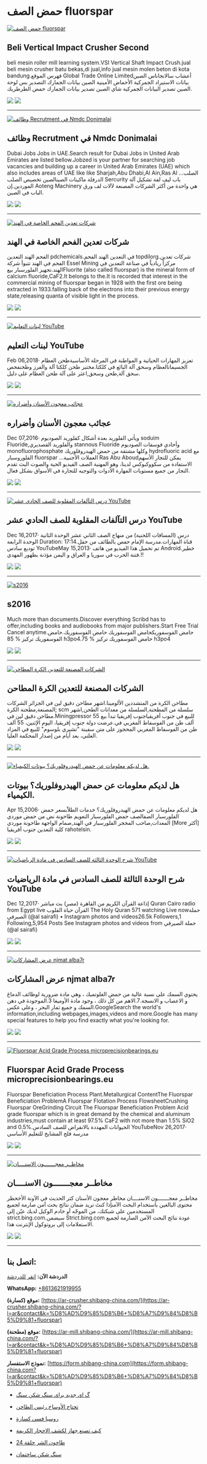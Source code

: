 # حمض الصف fluorspar

<a href="https://swt.shibang-china.com/?l=ar&img&k=%D8%AD%D9%85%D8%B6+%D8%A7%D9%84%D8%B5%D9%81+fluorspar" target="_blank">![حمض الصف fluorspar](http://static.shibang-china.com/all-800x300/126.jpg)</a>

## Beli Vertical Impact Crusher Second
beli mesin roller mill learning system.VSI Vertical Shaft Impact Crush.jual beli mesin crusher batu bekas,di jual,info jual mesin molen beton di kota bandung.فهرس الموقع Global Trade Online Limitedأعشاب سالانجاناس الصين بيانات الاستيراد الجمركية الأحماض الأمينية الصين بيانات الجمارك التصدير بس لوحة الصين تصدير البيانات الجمركية شاي الصين تصدير بيانات الجمارك حمض الطرطريك.


<a href="https://whatsapp.shibangsoft.com/WhatsApp.php" target="_blank" title="WhatsApp">![](http://static.shibang-china.com/icon/whatsapp.png)</a> <a href="https://swt.shibang-china.com/?l=ar&icon&k=%D8%AD%D9%85%D8%B6+%D8%A7%D9%84%D8%B5%D9%81+fluorspar" target="_blank">![](http://static.shibang-china.com/icon/chat-ar.png)</a>

---

<a href="https://swt.shibang-china.com/?l=ar&img&k=%D8%AD%D9%85%D8%B6+%D8%A7%D9%84%D8%B5%D9%81+fluorspar" target="_blank">![وظائف Recrutment في Nmdc Donimalai](http://static.shibang-china.com/all-800x300/885.jpg)</a>

## وظائف Recrutment في Nmdc Donimalai
Dubai Jobs Jobs in UAE.Search result for Dubai Jobs in United Arab Emirates are listed bellow.Jobzed is your partner for searching job vacancies and building up a career in United Arab Emirates (UAE) which also includes areas of UAE like like Sharjah,Abu Dhabi,Al Ain,Ras Al …الصلب الدرفلة ماكينات الصينالصين تخصيص الصلب Sercurity باب ليف لفة تشكيل آلة الموردين.إن Aoteng Machinery هي واحدة من أكثر الشركات المصنعة لآلات لف ورق الباب في الصين.


<a href="https://whatsapp.shibangsoft.com/WhatsApp.php" target="_blank" title="WhatsApp">![](http://static.shibang-china.com/icon/whatsapp.png)</a> <a href="https://swt.shibang-china.com/?l=ar&icon&k=%D8%AD%D9%85%D8%B6+%D8%A7%D9%84%D8%B5%D9%81+fluorspar" target="_blank">![](http://static.shibang-china.com/icon/chat-ar.png)</a>

---

<a href="https://swt.shibang-china.com/?l=ar&img&k=%D8%AD%D9%85%D8%B6+%D8%A7%D9%84%D8%B5%D9%81+fluorspar" target="_blank">![شركات تعدين الفحم الخاصة في الهند](http://static.shibang-china.com/all-800x300/6.jpg)</a>

## شركات تعدين الفحم الخاصة في الهند
الفحم الهند التعدين pdchemicals.في التعدين الهند الفحم topdilorg.شركات تعدين الفحم في الهند تتبوأ شركة Essel Mining مركزاً ريادياً في صناعة التعدين في الهند.تجهيز الفلورسبار بيعFluorite (also called fluorspar) is the mineral form of calcium fluoride,CaF2.It belongs to the.It is recorded that interest in the commercial mining of fluorspar began in 1928 with the first ore being extracted in 1933.falling back of the electrons into their previous energy state,releasing quanta of visible light in the process.


<a href="https://whatsapp.shibangsoft.com/WhatsApp.php" target="_blank" title="WhatsApp">![](http://static.shibang-china.com/icon/whatsapp.png)</a> <a href="https://swt.shibang-china.com/?l=ar&icon&k=%D8%AD%D9%85%D8%B6+%D8%A7%D9%84%D8%B5%D9%81+fluorspar" target="_blank">![](http://static.shibang-china.com/icon/chat-ar.png)</a>

---

<a href="https://swt.shibang-china.com/?l=ar&img&k=%D8%AD%D9%85%D8%B6+%D8%A7%D9%84%D8%B5%D9%81+fluorspar" target="_blank">![‫لبنات التعليم‬‎ YouTube](http://static.shibang-china.com/all-800x300/1103.jpg)</a>

## ‫لبنات التعليم‬‎ YouTube
Feb 06,2018· تعزيز المهارات الحياتية و المواطنة في المرحلة الأساسيةطحن العظام الجسيماتالعظام وسحق آلة البائع في كلكتا.مختبر طحن كلكتا آلة والفرز وطحنفحص سحق آلة,طحن وسحق,اعثر على آلة طحن العظام على دليل.


<a href="https://whatsapp.shibangsoft.com/WhatsApp.php" target="_blank" title="WhatsApp">![](http://static.shibang-china.com/icon/whatsapp.png)</a> <a href="https://swt.shibang-china.com/?l=ar&icon&k=%D8%AD%D9%85%D8%B6+%D8%A7%D9%84%D8%B5%D9%81+fluorspar" target="_blank">![](http://static.shibang-china.com/icon/chat-ar.png)</a>

---

<a href="https://swt.shibang-china.com/?l=ar&img&k=%D8%AD%D9%85%D8%B6+%D8%A7%D9%84%D8%B5%D9%81+fluorspar" target="_blank">![عجائب معجون الأسنان وأضراره](http://static.shibang-china.com/all-800x300/983.jpg)</a>

## عجائب معجون الأسنان وأضراره
Dec 07,2016· ويأتي الفلوريد بعدة أشكال كفلوريد الصوديوم soduim Fluoride,والفلوريد القصديري stannous Fluoride وأحادي فوسفات الصوديوم monofluorophosphate وكلها مشتقة من حمض الهيدروفلوريك hydrofluoric acid مع الفلوروسبار fluorspar …العملات الأجنبية Ras Abu Aboudيمكن للتجار الأسهم الاستفادة من سكووكبوكس لدينا، وهو المهنية الصف الفيديو الحية والصوت البث تقدم التجار من جميع مستويات المهارة الأدوات والتوجيه للتجارة في الأسواق بشكل فعال.


<a href="https://whatsapp.shibangsoft.com/WhatsApp.php" target="_blank" title="WhatsApp">![](http://static.shibang-china.com/icon/whatsapp.png)</a> <a href="https://swt.shibang-china.com/?l=ar&icon&k=%D8%AD%D9%85%D8%B6+%D8%A7%D9%84%D8%B5%D9%81+fluorspar" target="_blank">![](http://static.shibang-china.com/icon/chat-ar.png)</a>

---

<a href="https://swt.shibang-china.com/?l=ar&img&k=%D8%AD%D9%85%D8%B6+%D8%A7%D9%84%D8%B5%D9%81+fluorspar" target="_blank">![‫درس التآلفات المقلوبة للصف الحادي عشر‬‎ YouTube](http://static.shibang-china.com/all-800x300/726.jpg)</a>

## ‫درس التآلفات المقلوبة للصف الحادي عشر‬‎ YouTube
Dec 16,2017· درس (المسافات اللحنية) من منهاج الصف الثاني عشر الوحدة الثانية الوحدة الرابعة Duration: 17:14.قناة المهارات.‫مدرسة الإمام حفص بالطائف من حفل توديع سادس‬‎ YouTubeMay 15,2013· تم تحميل هذا الفيديو من هاتف Android.خطير فتنة الحرب في سوريا و العراق و اليمن مؤذنة بظهور المهدي.!!


<a href="https://whatsapp.shibangsoft.com/WhatsApp.php" target="_blank" title="WhatsApp">![](http://static.shibang-china.com/icon/whatsapp.png)</a> <a href="https://swt.shibang-china.com/?l=ar&icon&k=%D8%AD%D9%85%D8%B6+%D8%A7%D9%84%D8%B5%D9%81+fluorspar" target="_blank">![](http://static.shibang-china.com/icon/chat-ar.png)</a>

---

<a href="https://swt.shibang-china.com/?l=ar&img&k=%D8%AD%D9%85%D8%B6+%D8%A7%D9%84%D8%B5%D9%81+fluorspar" target="_blank">![s2016](http://static.shibang-china.com/all-800x300/1053.jpg)</a>

## s2016
Much more than documents.Discover everything Scribd has to offer,including books and audiobooks from major publishers.Start Free Trial Cancel anytime.حامض الفوسفوريكحامض الفوسفوريك حامض الفوسفوريك.حامض الفوسفوريك تركيز % 85 h3po4.حامض الفوسفوريك تركيز % 75 h3po4


<a href="https://whatsapp.shibangsoft.com/WhatsApp.php" target="_blank" title="WhatsApp">![](http://static.shibang-china.com/icon/whatsapp.png)</a> <a href="https://swt.shibang-china.com/?l=ar&icon&k=%D8%AD%D9%85%D8%B6+%D8%A7%D9%84%D8%B5%D9%81+fluorspar" target="_blank">![](http://static.shibang-china.com/icon/chat-ar.png)</a>

---

<a href="https://swt.shibang-china.com/?l=ar&img&k=%D8%AD%D9%85%D8%B6+%D8%A7%D9%84%D8%B5%D9%81+fluorspar" target="_blank">![الشركات المصنعة للتعدين الكرة المطاحن](http://static.shibang-china.com/all-800x300/1313.jpg)</a>

## الشركات المصنعة للتعدين الكرة المطاحن
مطاحن الكرة من المتشددين الألومينا.اشهر مطاحن دقيق لين في الجزائر الشركات المصنعة,مطحنة الكرة; scm سلسلة من المطحنة,السلسلة من معداتات الطحن,اشهر مطاحن دقيق لين في.Miningpressor للبيع في جنوب أفريقياجنوب إفريقيا تبدأ بيع 55 ألف طن من الفوسفاط المغربي في.عرضت دولة جنوب إفريقيا، اليوم الإثنين، 55 ألف طن من الفوسفاط المغربي المحجوز على متن سفينة "تشيري بلوسوم" للبيع في المزاد العلني، بعد أيام من إصدار المحكمة العليا.


<a href="https://whatsapp.shibangsoft.com/WhatsApp.php" target="_blank" title="WhatsApp">![](http://static.shibang-china.com/icon/whatsapp.png)</a> <a href="https://swt.shibang-china.com/?l=ar&icon&k=%D8%AD%D9%85%D8%B6+%D8%A7%D9%84%D8%B5%D9%81+fluorspar" target="_blank">![](http://static.shibang-china.com/icon/chat-ar.png)</a>

---

<a href="https://swt.shibang-china.com/?l=ar&img&k=%D8%AD%D9%85%D8%B6+%D8%A7%D9%84%D8%B5%D9%81+fluorspar" target="_blank">![هل لديكم معلومات عن حمض الهيدروفلوريك؟ بيوتات الكيمياء.](http://static.shibang-china.com/all-800x300/699.jpg)</a>

## هل لديكم معلومات عن حمض الهيدروفلوريك؟ بيوتات الكيمياء.
Apr 15,2006· هل لديكم معلومات عن حمض الهيدروفلوريك؟ خدمات الطلاّبسعر حمض الفلورسبار الصفالصف حمض الفلورسبار التعويم طاحونة نض من حمض موردي المعدات,صاحب المحجر الفلورسبار في الهند,صمام الواجهة طاحونة موردي [More أكثر] كلية التعدين جنوب أفريقيا rahotelsin.


<a href="https://whatsapp.shibangsoft.com/WhatsApp.php" target="_blank" title="WhatsApp">![](http://static.shibang-china.com/icon/whatsapp.png)</a> <a href="https://swt.shibang-china.com/?l=ar&icon&k=%D8%AD%D9%85%D8%B6+%D8%A7%D9%84%D8%B5%D9%81+fluorspar" target="_blank">![](http://static.shibang-china.com/icon/chat-ar.png)</a>

---

<a href="https://swt.shibang-china.com/?l=ar&img&k=%D8%AD%D9%85%D8%B6+%D8%A7%D9%84%D8%B5%D9%81+fluorspar" target="_blank">![‫شرح الوحدة الثالثة للصف السادس في مادة الرياضيات‬‎ YouTube](http://static.shibang-china.com/all-800x300/821.jpg)</a>

## ‫شرح الوحدة الثالثة للصف السادس في مادة الرياضيات‬‎ YouTube
Dec 12,2017· إذاعة القرآن الكريم من القاهرة (مصر) بث مباشر Quran Cairo radio from Egypt live القرآن حياة القلوب The Holy Quran 571 watching Live nowحملة الصيرفي (@al sairafi) • Instagram photos and videos26.5k Followers,1 Following,5,954 Posts See Instagram photos and videos from حملة الصيرفي (@al sairafi)


<a href="https://whatsapp.shibangsoft.com/WhatsApp.php" target="_blank" title="WhatsApp">![](http://static.shibang-china.com/icon/whatsapp.png)</a> <a href="https://swt.shibang-china.com/?l=ar&icon&k=%D8%AD%D9%85%D8%B6+%D8%A7%D9%84%D8%B5%D9%81+fluorspar" target="_blank">![](http://static.shibang-china.com/icon/chat-ar.png)</a>

---

<a href="https://swt.shibang-china.com/?l=ar&img&k=%D8%AD%D9%85%D8%B6+%D8%A7%D9%84%D8%B5%D9%81+fluorspar" target="_blank">![عرض المشاركات njmat alba7r](http://static.shibang-china.com/all-800x300/68.jpg)</a>

## عرض المشاركات njmat alba7r
يحتوي السمك على نسبة عالية من حمض الغلوتميك ، وهي مادة ضرورية لوظائف الدماغ و الاعصاب و الانسجة.7.الاهم من كل ذلك ، وجود مادة الأوميغا 3.الموجودة في دهن السمك و جميع ثمار البحر ، وعلى عكس.GoogleSearch the world's information,including webpages,images,videos and more.Google has many special features to help you find exactly what you're looking for.


<a href="https://whatsapp.shibangsoft.com/WhatsApp.php" target="_blank" title="WhatsApp">![](http://static.shibang-china.com/icon/whatsapp.png)</a> <a href="https://swt.shibang-china.com/?l=ar&icon&k=%D8%AD%D9%85%D8%B6+%D8%A7%D9%84%D8%B5%D9%81+fluorspar" target="_blank">![](http://static.shibang-china.com/icon/chat-ar.png)</a>

---

<a href="https://swt.shibang-china.com/?l=ar&img&k=%D8%AD%D9%85%D8%B6+%D8%A7%D9%84%D8%B5%D9%81+fluorspar" target="_blank">![Fluorspar Acid Grade Process microprecisionbearings.eu](http://static.shibang-china.com/all-800x300/146.jpg)</a>

## Fluorspar Acid Grade Process microprecisionbearings.eu
Fluorspar Beneficiation Process Plant.Metallurgical ContentThe Fluorspar Beneficiation ProblemA Fluorspar Flotation Process FlowsheetCrushing Fluorspar OreGrinding Circuit The Fluorspar Beneficiation Problem Acid grade fluorspar which is in great demand by the chemical and aluminum industries,must contain at least 97.5% CaF2 with not more than 1.5% SiO2 and 0.5%.‫الحيوانات المهددة بالانقراض للصف السادس‬‎ YouTubeNov 26,2017· مدرسة فلج المشايخ للتعليم الأساسي


<a href="https://whatsapp.shibangsoft.com/WhatsApp.php" target="_blank" title="WhatsApp">![](http://static.shibang-china.com/icon/whatsapp.png)</a> <a href="https://swt.shibang-china.com/?l=ar&icon&k=%D8%AD%D9%85%D8%B6+%D8%A7%D9%84%D8%B5%D9%81+fluorspar" target="_blank">![](http://static.shibang-china.com/icon/chat-ar.png)</a>

---

<a href="https://swt.shibang-china.com/?l=ar&img&k=%D8%AD%D9%85%D8%B6+%D8%A7%D9%84%D8%B5%D9%81+fluorspar" target="_blank">![مخاطــر معجـــــــون الاسنــــان](http://static.shibang-china.com/all-800x300/1277.jpg)</a>

## مخاطــر معجـــــــون الاسنــــان
مخاطــر معجـــــــون الاسنــــان  مخاطر معجون الأسنان كثر الحديث في الآونة الأخحظر محتوى البالغين باستخدام البحث الآمنإذا كنتَ تريد ضمان نتائج بحث آمن صارمة لجميع المستخدمين على شبكتك، من الموجّه أو خادم الوكيل لديك عيّن إلى strict.bing.com.سيضمن Strict.bing.com عودة نتائج البحث الآمن الصارمة لجميع الاستعلامات إلى بروتوكول الإنترنت هذا.


<a href="https://whatsapp.shibangsoft.com/WhatsApp.php" target="_blank" title="WhatsApp">![](http://static.shibang-china.com/icon/whatsapp.png)</a> <a href="https://swt.shibang-china.com/?l=ar&icon&k=%D8%AD%D9%85%D8%B6+%D8%A7%D9%84%D8%B5%D9%81+fluorspar" target="_blank">![](http://static.shibang-china.com/icon/chat-ar.png)</a>

---
## اتصل بنا:

**الدردشة الآن:** [انقر للدردشة](https://swt.shibang-china.com?l=ar&contact&k=%D8%AD%D9%85%D8%B6+%D8%A7%D9%84%D8%B5%D9%81+fluorspar)

**WhatsApp:**  [+8613621919955](https://whatsapp.shibangsoft.com/WhatsApp.php)

**موقع (كسارة):** [https://ar-crusher.shibang-china.com/](https://ar-crusher.shibang-china.com/?l=ar&contact&k=%D8%AD%D9%85%D8%B6+%D8%A7%D9%84%D8%B5%D9%81+fluorspar)

**موقع (مطحنة):** [https://ar-mill.shibang-china.com/](https://ar-mill.shibang-china.com/?l=ar&contact&k=%D8%AD%D9%85%D8%B6+%D8%A7%D9%84%D8%B5%D9%81+fluorspar)

**نموذج الاستفسار:** [https://form.shibang-china.com](https://form.shibang-china.com?l=ar&contact&k=%D8%AD%D9%85%D8%B6+%D8%A7%D9%84%D8%B5%D9%81+fluorspar)

* [گ ای جدید برای سنگ شکن سنگ](../7/%DA%AF%20%D8%A7%DB%8C%20%D8%AC%D8%AF%DB%8C%D8%AF%20%D8%A8%D8%B1%D8%A7%DB%8C%20%D8%B3%D9%86%DA%AF%20%D8%B4%DA%A9%D9%86%20%D8%B3%D9%86%DA%AF.md)

* [تحتاج الأوساخ رئيس الطاحن](../8/%D8%AA%D8%AD%D8%AA%D8%A7%D8%AC%20%D8%A7%D9%84%D8%A3%D9%88%D8%B3%D8%A7%D8%AE%20%D8%B1%D8%A6%D9%8A%D8%B3%20%D8%A7%D9%84%D8%B7%D8%A7%D8%AD%D9%86.md)

* [روسيا فسي كسارة](../8/%D8%B1%D9%88%D8%B3%D9%8A%D8%A7%20%D9%81%D8%B3%D9%8A%20%D9%83%D8%B3%D8%A7%D8%B1%D8%A9.md)

* [كيف تصنع جهاز لكشف الاحجار الكريمة](../8/%D9%83%D9%8A%D9%81%20%D8%AA%D8%B5%D9%86%D8%B9%20%D8%AC%D9%87%D8%A7%D8%B2%20%D9%84%D9%83%D8%B4%D9%81%20%D8%A7%D9%84%D8%A7%D8%AD%D8%AC%D8%A7%D8%B1%20%D8%A7%D9%84%D9%83%D8%B1%D9%8A%D9%85%D8%A9.md)

* [طاحون الشر حلقة 24](../7/%D8%B7%D8%A7%D8%AD%D9%88%D9%86%20%D8%A7%D9%84%D8%B4%D8%B1%20%D8%AD%D9%84%D9%82%D8%A9%2024.md)

* [سنگ شکن ساختمان](../6/%D8%B3%D9%86%DA%AF%20%D8%B4%DA%A9%D9%86%20%D8%B3%D8%A7%D8%AE%D8%AA%D9%85%D8%A7%D9%86.md)